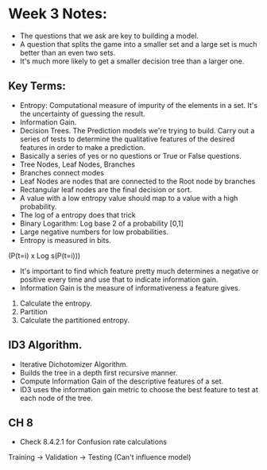 # Week 3 Notes: 
- The questions that we ask are key to building a model. 
- A question that splits the game into a smaller set and a large set is much better than an even two sets. 
- It's much more likely to get a smaller decision tree than a larger one. 

## Key Terms: 
- Entropy: Computational measure of impurity of the elements in a set. It's the uncertainty of guessing the result. 
- Information Gain.
- Decision Trees. The Prediction models we're trying to build. Carry out a series of tests to determine the qualitative features of the desired features in order to make a prediction. 
- Basically a series of yes or no questions or True or False questions. 
- Tree Nodes, Leaf Nodes, Branches
- Branches connect modes
- Leaf Nodes are nodes that are connected to the Root node by branches
- Rectangular leaf nodes are the final decision or sort. 
- A value with a low entropy value should map to a value with a high probability. 
- The log of a entropy does that trick 
- Binary Logarithm: Log base 2 of a probability [0,1]
- Large negative numbers for low probabilities. 
- Entropy is measured in bits. 

(P(t=i) x Log s(P(t=i)))
- It's important to find which feature pretty much determines a negative or positive every time and use that to indicate information gain. 
- Information Gain is the measure of informativeness a feature gives. 

1. Calculate the entropy. 
2. Partition
3. Calculate the partitioned entropy. 

## ID3 Algorithm. 
- Iterative Dichotomizer Algorithm. 
- Builds the tree in a depth first recursive manner. 
- Compute Information Gain of the descriptive features of a set. 
- ID3 uses the information gain metric to choose the best feature to test at each node of the tree. 

## CH 8
- Check 8.4.2.1 for Confusion rate calculations 

Training -> Validation -> Testing (Can't influence model)